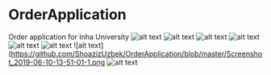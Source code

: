 # OrderApplication
Order application for Inha University
![alt text](https://github.com/ShoazizUzbek/OrderApplication/blob/master/Screenshot_2019-06-10-12-25-57-1.png)
![alt text](https://github.com/ShoazizUzbek/OrderApplication/blob/master/Screenshot_2019-06-10-12-26-14-1.png)
![alt text](https://github.com/ShoazizUzbek/OrderApplication/blob/master/Screenshot_2019-06-10-12-55-38-1.png)
![alt text](https://github.com/ShoazizUzbek/OrderApplication/blob/master/Screenshot_2019-06-10-13-40-43-1.png)
![alt text](https://github.com/ShoazizUzbek/OrderApplication/blob/master/Screenshot_2019-06-10-13-40-58-1.png)
![alt text](https://github.com/ShoazizUzbek/OrderApplication/blob/master/Screenshot_2019-06-10-13-41-04-1.png)
![alt text](https://github.com/ShoazizUzbek/OrderApplication/blob/master/Screenshot_2019-06-10-13-51-01-1.png
![alt text](https://github.com/ShoazizUzbek/OrderApplication/blob/master/Screenshot_2019-06-10-13-51-06-1.png)
